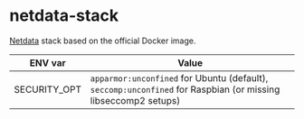 # netdata-stack

[Netdata](https://www.netdata.cloud/) stack based on the official Docker image.

| ENV var      | Value                                                                                                         |
| ------------ | ------------------------------------------------------------------------------------------------------------- |
| SECURITY_OPT | `apparmor:unconfined` for Ubuntu (default), `seccomp:unconfined` for Raspbian (or missing libseccomp2 setups) |
